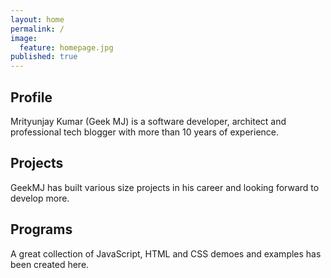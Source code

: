 ```yaml
---
layout: home
permalink: /
image: 
  feature: homepage.jpg
published: true
---
```


<div class="tiles">

<div class="tile">
  <h2 class="post-title">Profile</h2>
  <p class="post-excerpt">Mrityunjay Kumar (Geek MJ) is a software developer, architect and professional tech blogger with more than 10 years of experience.</p>
</div><!-- /.tile -->

<div class="tile">
  <h2 class="post-title">Projects</h2>
  <p class="post-excerpt">GeekMJ has built various size projects in his career and looking forward to develop more.</p>
</div><!-- /.tile -->

<div class="tile">
  <h2 class="post-title">Programs</h2>
  <p class="post-excerpt">A great collection of JavaScript, HTML and CSS demoes and examples has been created here.</p>
</div><!-- /.tile -->

</div><!-- /.tiles -->